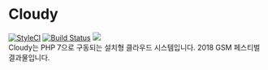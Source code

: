 # Cloudy
[![StyleCI](https://github.styleci.io/repos/163828609/shield?branch=master)](https://github.styleci.io/repos/163828609)
[![Build Status](https://travis-ci.org/startergate/Cloud-Yourself.svg?branch=master)](https://travis-ci.org/startergate/Cloud-Yourself)
![](https://img.shields.io/github/repo-size/startergate/Cloudy.svg)<br>
Cloudy는 PHP 7으로 구동되는 설치형 클라우드 시스템입니다. 2018 GSM 페스티벌 결과물입니다.
